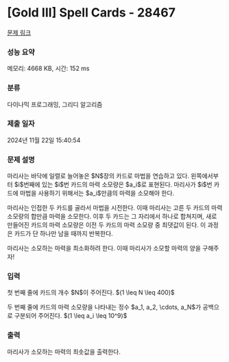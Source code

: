 # [Gold III] Spell Cards - 28467 

[문제 링크](https://www.acmicpc.net/problem/28467) 

### 성능 요약

메모리: 4668 KB, 시간: 152 ms

### 분류

다이나믹 프로그래밍, 그리디 알고리즘

### 제출 일자

2024년 11월 22일 15:40:54

### 문제 설명

<p>마리사는 바닥에 일렬로 늘어놓은 $N$장의 카드로 마법을 연습하고 있다. 왼쪽에서부터 $i$번째에 있는 $i$번 카드의 마력 소모량은 $a_i$로 표현된다. 마리사가 $i$번 카드에 마법을 사용하기 위해서는 $a_i$만큼의 마력을 소모해야 한다.</p>

<p>마리사는 인접한 두 카드를 골라서 마법을 시전한다. 이때 마리사는 고른 두 카드의 마력 소모량의 합만큼 마력을 소모한다. 이후 두 카드는 그 자리에서 하나로 합쳐지며, 새로 만들어진 카드의 마력 소모량은 이전 두 카드의 마력 소모량 중 최댓값이 된다. 이 과정은 카드가 단 하나만 남을 때까지 반복한다.</p>

<p>마리사는 소모하는 마력을 최소화하려 한다. 이때 마리사가 소모할 마력의 양을 구해주자!</p>

### 입력 

 <p>첫 번째 줄에 카드의 개수 $N$이 주어진다. $(1 \leq N \leq 400)$</p>

<p>두 번째 줄에 카드의 마력 소모량을 나타내는 정수 $a_1, a_2, \cdots, a_N$가 공백으로 구분되어 주어진다. $(1 \leq a_i \leq 10^9)$</p>

### 출력 

 <p>마리사가 소모하는 마력의 최솟값을 출력한다.</p>

